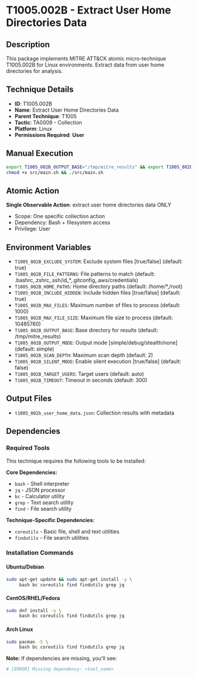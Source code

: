 # T1005.002B - Extract User Home Directories Data

## Description
This package implements MITRE ATT&CK atomic micro-technique T1005.002B for Linux environments. Extract data from user home directories for analysis.

## Technique Details
- **ID**: T1005.002B
- **Name**: Extract User Home Directories Data
- **Parent Technique**: T1005
- **Tactic**: TA0009 - Collection
- **Platform**: Linux
- **Permissions Required**: **User**

## Manual Execution
```bash
export T1005_002B_OUTPUT_BASE="/tmp/mitre_results" && export T1005_002B_SILENT_MODE=false
chmod +x src/main.sh && ./src/main.sh
```

## Atomic Action
**Single Observable Action**: extract user home directories data ONLY
- Scope: One specific collection action
- Dependency: Bash + filesystem access
- Privilege: User

## Environment Variables
- `T1005_002B_EXCLUDE_SYSTEM`: Exclude system files [true/false] (default: true)
- `T1005_002B_FILE_PATTERNS`: File patterns to match (default: .bashrc,.zshrc,.ssh/id_*,.gitconfig,.aws/credentials)
- `T1005_002B_HOME_PATHS`: Home directory paths (default: /home/*,/root)
- `T1005_002B_INCLUDE_HIDDEN`: Include hidden files [true/false] (default: true)
- `T1005_002B_MAX_FILES`: Maximum number of files to process (default: 1000)
- `T1005_002B_MAX_FILE_SIZE`: Maximum file size to process (default: 10485760)
- `T1005_002B_OUTPUT_BASE`: Base directory for results (default: /tmp/mitre_results)
- `T1005_002B_OUTPUT_MODE`: Output mode [simple/debug/stealth/none] (default: simple)
- `T1005_002B_SCAN_DEPTH`: Maximum scan depth (default: 2)
- `T1005_002B_SILENT_MODE`: Enable silent execution [true/false] (default: false)
- `T1005_002B_TARGET_USERS`: Target users (default: auto)
- `T1005_002B_TIMEOUT`: Timeout in seconds (default: 300)

## Output Files
- `t1005_002b_user_home_data.json`: Collection results with metadata

## Dependencies

### Required Tools
This technique requires the following tools to be installed:

**Core Dependencies:**
- `bash` - Shell interpreter
- `jq` - JSON processor  
- `bc` - Calculator utility
- `grep` - Text search utility
- `find` - File search utility

**Technique-Specific Dependencies:**
- `coreutils` - Basic file, shell and text utilities
- `findutils` - File search utilities

### Installation Commands

#### Ubuntu/Debian
```bash
sudo apt-get update && sudo apt-get install -y \
     bash bc coreutils find findutils grep jq
```

#### CentOS/RHEL/Fedora  
```bash
sudo dnf install -y \
     bash bc coreutils find findutils grep jq
```

#### Arch Linux
```bash
sudo pacman -S \
     bash bc coreutils find findutils grep jq
```

**Note:** If dependencies are missing, you'll see:
```bash
# [ERROR] Missing dependency: <tool_name>
```

